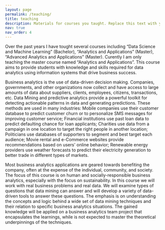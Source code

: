 ```yaml
---
layout: page
permalink: /teaching/
title: teaching
description: Materials for courses you taught. Replace this text with your description.
nav: true
nav_order: 4
---
```

<!-- profile:
  align: right
  image: prof_pic.jpg
  image_cicular: false # crops the image to make it circular -->
<!-- For now, this page is assumed to be a static description of your courses. You can convert it to a collection similar to `_projects/` so that you can have a dedicated page for each course.

Organize your courses by years, topics, or universities, however you like! -->

Over the past years I have tought several courses including “Data Science and Machine Learning” (Bachelor), “Analytics and Applications” (Master),
“Advanced Analytics and Applications” (Master). Curently I am only teaching the master course named “Analytics and Applications”. This course aims to provide students with knowledge and skills required for data analytics using information systems that drive business success. 

Business analytics is the use of data-driven decision making. Companies, governments, and other organizations now collect and have access to large amounts of data about suppliers, clients, employees, citizens, transactions, etc. Data Mining and predictive analytics provide a powerful toolkit for detecting actionable patterns in data and generating predictions. These methods are used in many industries: Mobile companies use their customer database to predict customer churn or to personalize SMS messages for improving customer service; Financial institutions use past loan data to predict defaulting chance for
loan applicants; Charities use data from a campaign in one location to target the right people in another location; Politicians use databases of supporters to segment and best target each audience; Movie rental and e-Commerce websites provide recommendations based on users' online behavior; Renewable energy
providers use weather forecasts to predict their electricity generation to better trade in different types of
markets.

Most business analytics applications are geared towards benefiting the company, often at the expense of the individual, community, and society. The focus of this course is on human and socially-responsible business analytics, especially with the focus on sustainability.
In this course we will work with real business problems and real data. We will examine types of questions that data mining can answer and will develop a variety of data-driven tools to answer these questions. The emphasis is on understanding the concepts and logic behind a wide set of data mining techniques and their relation to specific business analytics situations. The gained knowledge will be applied on a business analytics team project that encapsulates the learnings, while is not expected to master the theoretical underpinnings of the techniques.
